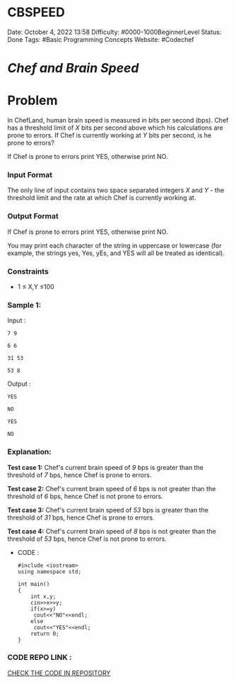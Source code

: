 # CBSPEED

Date: October 4, 2022 13:58
Difficulty: #0000-1000BeginnerLevel
Status: Done
Tags: #Basic Programming Concepts
Website: #Codechef


# ***Chef and Brain Speed***

# **Problem**

In ChefLand, human brain speed is measured in bits per second (bps). Chef has a threshold limit of *X* bits per second above which his calculations are prone to errors. If Chef is currently working at *Y* bits per second, is he prone to errors?

If Chef is prone to errors print YES, otherwise print NO.

### **Input Format**

The only line of input contains two space separated integers *X* and *Y* - the threshold limit and the rate at which Chef is currently working at.

### **Output Format**

If Chef is prone to errors print YES, otherwise print NO.

You may print each character of the string in uppercase or lowercase (for example, the strings yes, Yes, yEs, and YES will all be treated as identical).

### **Constraints**

- 1 ≤ X,Y  ≤100

### **Sample 1:**

Input :
```
7 9

6 6

31 53 

53 8
```

Output :
```
YES

NO

YES

NO
```

### **Explanation:**

**Test case 1:** Chef's current brain speed of *9* bps is greater than the threshold of *7* bps, hence Chef is prone to errors.

**Test case 2:** Chef's current brain speed of *6* bps is not greater than the threshold of *6* bps, hence Chef is not prone to errors.

**Test case 3:** Chef's current brain speed of *53* bps is greater than the threshold of *31* bps, hence Chef is prone to errors.

**Test case 4:** Chef's current brain speed of *8* bps is not greater than the threshold of *53* bps, hence Chef is not prone to errors.

- CODE :
    
    ```
    #include <iostream>
    using namespace std;

   int main() 
    {
    	int x,y;
    	cin>>x>>y;
	    if(x>=y)
	     cout<<"NO"<<endl;
	    else
	     cout<<"YES"<<endl;
	    return 0;
    }
    
    ```
### CODE REPO LINK : 
[CHECK THE CODE IN REPOSITORY](./COMPETITIVE%20CODING/CODECHEF/0000-1000%20Beginner%20Level/CBSPEED.cpp)
